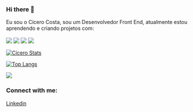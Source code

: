 ### Hi there :pencil:

Eu sou o Cícero Costa, sou um Desenvolvedor Front End, atualmente estou aprendendo e criando projetos com:
<br>
<br>
<img src="https://img.shields.io/badge/HTML5-E34F26?style=for-the-badge&logo=html5&logoColor=white"> <img src="https://img.shields.io/badge/CSS3-1572B6?style=for-the-badge&logo=css3&logoColor=white"> <img src="https://img.shields.io/badge/JavaScript-323330?style=for-the-badge&logo=javascript&logoColor=F7DF1E"> <img src="https://img.shields.io/badge/Node.js-43853D?style=for-the-badge&logo=node.js&logoColor=white">





[![Cícero Stats](https://github-readme-stats.vercel.app/api?username=cicerocostadev)](https://github.com/cicerocostadev/github-readme-stats)

[![Top Langs](https://github-readme-stats.vercel.app/api/top-langs/?username=cicerocostadev)](https://github.com/anuraghazra/github-readme-stats)

![](https://komarev.com/ghpvc/?username=cicerocostadev)


### Connect with me:

<a href="https://www.linkedin.com/in/cicerocosta-dev/">Linkedin</a></p>
